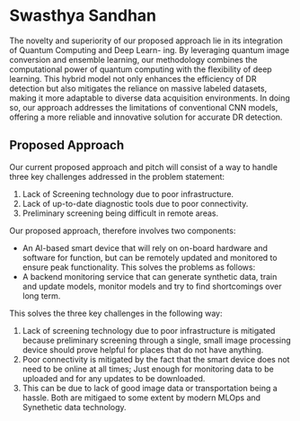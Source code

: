 # Swasthya Sandhan 
The novelty and superiority of our proposed approach lie in its integration of Quantum Computing and Deep Learn-
ing. By leveraging quantum image conversion and ensemble learning, our methodology combines the computational
power of quantum computing with the flexibility of deep learning. This hybrid model not only enhances the efficiency
of DR detection but also mitigates the reliance on massive labeled datasets, making it more adaptable to diverse data
acquisition environments. In doing so, our approach addresses the limitations of conventional CNN models, offering
a more reliable and innovative solution for accurate DR detection.

## Proposed Approach

Our current proposed approach and pitch will consist of a way to handle three key challenges addressed in the problem statement:

1. Lack of Screening technology due to poor infrastructure.
2. Lack of up-to-date diagnostic tools due to poor connectivity.
3. Preliminary screening being difficult in remote areas.

Our proposed approach, therefore involves two components:

- An AI-based smart device that will rely on on-board hardware and software for function, but can be remotely updated and monitored to ensure peak functionality. This solves the problems as follows:
- A backend monitoring service that can generate synthetic data, train and update models, monitor models and try to find shortcomings over long term.

This solves the three key challenges in the following way:

1. Lack of screening technology due to poor infrastructure is mitigated because preliminary screening through a single, small image processing device should prove helpful for places that do not have anything.
2. Poor connectivity is mitigated by the fact that the smart device does not need to be online at all times; Just enough for monitoring data to be uploaded and for any updates to be downloaded.
3. This can be due to lack of good image data or transportation being a hassle. Both are mitigaed to some extent by modern MLOps and Synethetic data technology.
